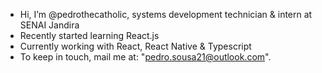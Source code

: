 - Hi, I’m @pedrothecatholic, systems development technician & intern at SENAI Jandira
- Recently started learning React.js
- Currently working with React, React Native & Typescript
- To keep in touch, mail me at: "pedro.sousa21@outlook.com".

<!---
pedrothecatholic/pedrothecatholic is a ✨ special ✨ repository because its `README.md` (this file) appears on your GitHub profile.
You can click the Preview link to take a look at your changes.
--->
